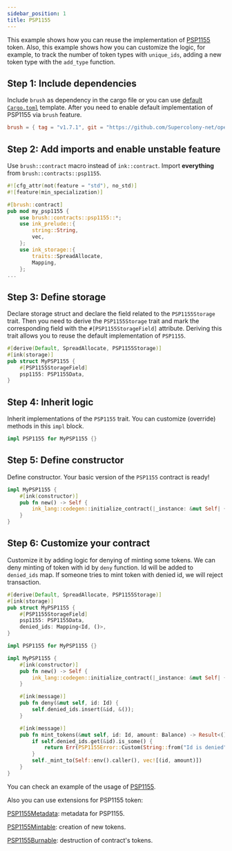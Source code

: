 ```yaml
---
sidebar_position: 1
title: PSP1155
---
```


This example shows how you can reuse the implementation of [PSP1155](https://github.com/Supercolony-net/openbrush-contracts/tree/main/contracts/token/psp1155) token. Also, this example shows how you can customize the logic, for example, to track the number of token types with `unique_ids`, adding a new token type with the `add_type` function.

## Step 1: Include dependencies

Include `brush` as dependency in the cargo file or you can use [default `Cargo.toml`](/smart-contracts/overview#the-default-toml-of-your-project-with-openbrush) template.
After you need to enable default implementation of PSP1155 via `brush` feature.

```toml
brush = { tag = "v1.7.1", git = "https://github.com/Supercolony-net/openbrush-contracts", default-features = false, features = ["psp1155"] }
```

## Step 2: Add imports and enable unstable feature

Use `brush::contract` macro instead of `ink::contract`. Import **everything** from `brush::contracts::psp1155`.

```rust
#![cfg_attr(not(feature = "std"), no_std)]
#![feature(min_specialization)]

#[brush::contract]
pub mod my_psp1155 {
    use brush::contracts::psp1155::*;
    use ink_prelude::{
        string::String,
        vec,
    };
    use ink_storage::{
        traits::SpreadAllocate,
        Mapping,
    };
...
```

## Step 3: Define storage

Declare storage struct and declare the field related to the `PSP1155Storage` trait. Then you need to derive the `PSP1155Storage` trait and mark the corresponding field with the `#[PSP1155StorageField]` attribute. Deriving this trait allows you to reuse the default implementation of `PSP1155`.

```rust
#[derive(Default, SpreadAllocate, PSP1155Storage)]
#[ink(storage)]
pub struct MyPSP1155 {
    #[PSP1155StorageField]
    psp1155: PSP1155Data,
}
```

## Step 4: Inherit logic

Inherit implementations of the `PSP1155` trait. You can customize (override) methods in this `impl` block.

```rust
impl PSP1155 for MyPSP1155 {}
```

## Step 5: Define constructor

Define constructor. Your basic version of the `PSP1155` contract is ready!

```rust
impl MyPSP1155 {
    #[ink(constructor)]
    pub fn new() -> Self {
        ink_lang::codegen::initialize_contract(|_instance: &mut Self| {})
    }
}
```

## Step 6: Customize your contract

Customize it by adding logic for denying of minting some tokens. 
We can deny minting of token with id by `deny` function.
Id will be added to `denied_ids` map.
If someone tries to mint token with denied id, we will reject transaction.

```rust
#[derive(Default, SpreadAllocate, PSP1155Storage)]
#[ink(storage)]
pub struct MyPSP1155 {
    #[PSP1155StorageField]
    psp1155: PSP1155Data,
    denied_ids: Mapping<Id, ()>,
}

impl PSP1155 for MyPSP1155 {}

impl MyPSP1155 {
    #[ink(constructor)]
    pub fn new() -> Self {
        ink_lang::codegen::initialize_contract(|_instance: &mut Self| {})
    }

    #[ink(message)]
    pub fn deny(&mut self, id: Id) {
        self.denied_ids.insert(&id, &());
    }

    #[ink(message)]
    pub fn mint_tokens(&mut self, id: Id, amount: Balance) -> Result<(), PSP1155Error> {
        if self.denied_ids.get(&id).is_some() {
            return Err(PSP1155Error::Custom(String::from("Id is denied")))
        }
        self._mint_to(Self::env().caller(), vec![(id, amount)])
    }
}
```
You can check an example of the usage of [PSP1155](https://github.com/Supercolony-net/openbrush-contracts/tree/main/examples/psp1155).

Also you can use extensions for PSP1155 token:

[PSP1155Metadata](/smart-contracts/PSP1155/extensions/metadata): metadata for PSP1155.

[PSP1155Mintable](/smart-contracts/PSP1155/extensions/mintable): creation of new tokens.

[PSP1155Burnable](/smart-contracts/PSP1155/extensions/burnable): destruction of contract's tokens.

